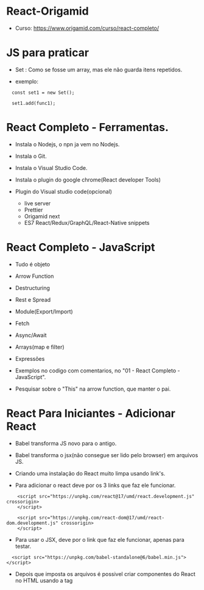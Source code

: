 # React-Origamid

 - Curso: https://www.origamid.com/curso/react-completo/

# JS para praticar

  - Set : Como se fosse um array, mas ele não guarda itens repetidos.

  - exemplo:

  <blockquete>

      const set1 = new Set();

      set1.add(func1);

  </blockquete>

# React Completo - Ferramentas.

  - Instala o Nodejs, o npn ja vem no Nodejs.
  - Instala o Git.
  - Instala o Visual Studio Code.
  - Instala o plugin do google chrome(React developer Tools)

  - Plugin do Visual studio code(opcional)
    - live server
    - Prettier
    - Origamid next
    - ES7 React/Redux/GraphQL/React-Native snippets

# React Completo - JavaScript

 - Tudo é objeto
 - Arrow Function
 - Destructuring
 - Rest e Spread
 - Module(Export/Import)
 - Fetch
 - Async/Await
 - Arrays(map e filter)
 - Expressões

 - Exemplos no codigo com comentarios, no "01 - React Completo - JavaScript".

 - Pesquisar sobre o "This" na arrow function, que manter o pai.


# React Para Iniciantes - Adicionar React

 - Babel transforma JS novo para o antigo.

 - Babel transforma o jsx(não consegue ser lido pelo browser) em arquivos JS.

 - Criando uma instalação do React muito limpa usando link's.

 - Para adicionar o react deve por os 3 links que faz ele funcionar.

 <blockquete>

        <script src="https://unpkg.com/react@17/umd/react.development.js" crossorigin>
        </script>

        <script src="https://unpkg.com/react-dom@17/umd/react-dom.development.js" crossorigin>
        </script>

 </blockquete>

 - Para usar o JSX, deve por o link que faz ele funcionar, apenas para testar.

 <blockquete>

      <script src="https://unpkg.com/babel-standalone@6/babel.min.js"></script>

 </blockquete>

 - Depois que imposta os arquivos é possivel criar componentes do React no HTML usando a tag <script>.

 <blockquete>

    <div id="root">
      Exemplo 01
    </div>

    <script type="text/babel">
      
      //Componente de botão.
      function Button01() {
        const [total, setTotal] = React.useState(0);
        return <button onClick={() => setTotal(total + 1)}>Adicionar {total}</button>
      }

      // Componente principal
      function App(){

        return <div>
            <h1>Aplicativo React</h1>
            <Button01 />
            <Button01 />
          </div>;
      }

      ReactDOM.render(<App />, document.getElementById('root'));

    <script>

 </blockquete>

 - O "ReactDOM" usa o método "render" para renderizar o componente principal, no HTML que tem o id "root", isso funciona por causa do Babel.

 - Dentro do componente principal é chamado o componente Button01, que é um componente funcional.

# React Para Iniciantes - React Básico.

 - Testando a converção do babel nesse site:

  https://babeljs.io

 ### Colocando um component funcional dentro do outro.

 - Apenas chama a tag do componente existente.

<blockquete>

          class Button extends React.Component {
            render() {
              return <button className="btn">Comprar Agora</button>
            };
          }

          // Component Titulo
          const Titulo = () => {
            const numero = Math.random() * 1000;

            return <h1>Meu Titulo {numero}</h1>
          }

          // arrowFunction
          const App2 = () => {
            return <div>Meu App2

              <Titulo />
              <br />
              <Button />
              <br />
              <div>
                compre aqui também.(reultilizando o botão)
                <Button />
              </div>
            </div>
          }

</blockquete>

 ### Trabalhando com eventos.

 - Cria um component, dentro dele uma função que recebe evento.
 - Retorna uma div com botão que tem evento de "onClick".
 - E aplica dentro do evento com chaves, o nome da função.

<blockquete>

        const Produtos = () => {
          function handleClick(event) {
            alert('Comprou: ' + event.target.innerText);
          }

          return (
            <div>
              <button onClick={handleClick}>Camisa</button>
              <button onClick={handleClick}>Bermuda</button>
            </div>
          );
        };

        const Main2 = () => {
          return <div>

            <h3>React Evento</h3>
            <Produtos />

          </div>
        }

        ReactDOM.render(<Main2 />, document.getElementById('appEvent'));

</blockquete>

 ### Hooks

 - Sempre retorne algo, nem que seja null.
 - Bota os () no returne para poder quebrar linha.
 - Sempre tenha uma div pai para todos os elementos do DOM.

 - Tem que por a função "setContador" dentro de outra função, se não gera um loot infinito.
 - é preciso desestruturar o React.useState(0), para manipular os valores dele.

<blockquete>

      const Compras = () => {

          const [contador, setContador] = React.useState(0);
          function comprar() {
            setContador(contador + 1);
          }


          return (
            <div>
              <p>Total: {contador}</p>
              <p>Preço: R$ {contador * 250}</p>
              <button onClick={comprar}>Comprar</button>
            </div>
          )
      };


      const Main3 = () => {
        return <div>

          <h3>React Hook</h3>
          <Compras />

        </div>
      }

</blockquete>

# React Para Iniciantes - React vs JS puro

 - JS

<blockquete>

      <div id="app-javascript">
        <p>Total: <span id="total"></span></p>
        <p>Preço: R$ <span id="preco"></span></p>
        <button id="button">Comprar</button>
      </div>

      <script type="application/javascript">
        const button = document.getElementById('button');
        const total = document.getElementById('total');
        const preco = document.getElementById('preco');

        let contador = 1;

        function atualizarValores(contador) {
          total.innerText = contador;
          preco.innerText = contador * 250;
        }
        atualizarValores(contador);

        function handleClick() {
          contador = contador + 1;
          atualizarValores(contador + 1);
        }

        button.addEventListener('click', handleClick);
      </script>

</blockquete>

 - React

<blockquete>

      <div id="app-react"></div>

      <script type="text/babel">
        const Comprar = () => {
          const [contador, setContador] = React.useState(1);

          return (
            <div>
              <p>Total: {contador}</p>
              <p>Preço: R$ {contador * 250}</p>
              <button onClick={() => setContador(contador + 1)}>Comprar</button>
            </div>
          );
        };

        ReactDOM.render(<Comprar />, document.getElementById('app-react'));
      </script>

</blockquete>

# React Para Iniciantes - Ferramentas de Automação

 - Nunca que em uma aplicação de produção ira usar link do React nem do Babel.

 ### Bundle

  - Agrupa o codigo do aplicativo.
  - Permite definirmos os componentes em diferentes arquivos para melhor organização.
  - Facilita a importação de código externo e instalado via NPM
  - Outros tipos de Bundle: ESBuild, Rollup, Parcel, Turbopack, Webpack.
  - WebPack: https://webpack.js.org/, mais lento e mais famoso, o mais rapido é ESBuild.

 ### Transpiler
 
  - Transforma o JSX(return < div></ div>) em função de React(React.createElement()).
  - Transforma JavaScript novo 'const' em JavaScript antigo 'var'.
  - Babel, SWC, ESBuild.

 ### webpack Mínimo (instalando o basico para um projeto React)

  - Iniciar um pacote npm na pasta do seu aplicativo

<blockquete>

    npm init -y

</blockquete>

 - Depois disso cria um arquivo HTML, inicia a estrutura de html5.

<blockquete>

    <!DOCTYPE html>
    <html lang="pt-BR">
    <head>
        <meta charset="UTF-8">
        <meta name="viewport" content="width=device-width, initial-scale=1.0">
        <title>React</title>
    </head>
    <body>
        <div id="root">

        </div>
        <script src="/main.js"></script>
    </body>
    </html>

</blockquete>

 - Instala o ESBuild

<blockquete>

    npm install esbuild

</blockquete>

 - Cola os script no arquivo package.json.
 - OBS: o exemplo antigo é feito com webpack.

<blockquete>

    "scripts": {
    "start": "esbuild --bundle src/main.jsx --outfile=main.js --servedir=./ --watch",
    "build": "esbuild --bundle src/main.jsx --outfile=main.js"
    },

</blockquete>

 - Cria a pasta de entrada "src" e cria o arquivo main.js.
 - No arquivo main.js, bota um "console.log("teste");"
 - Pode testar usando o comando "npm start", consulta no caminho: "http://127.0.0.1:8000/".
 - Cria um arquivo chamado "somar.js". 

 - Executa o codigo "npm run build".
 - Ele gera um arquivo chamado main.js.

 ### Segundo teste o arquivo main é um "main.jsx".
  
  - Executa o npm run build.  

 ### Instalando o React e React-dom. 
 
<blockquete>

      npm install react react-dom

</blockquete>

 - No arquivo main.jsx, cole o codigo.

<blockquete>

    import ReactDOM from 'react-dom/client';
    import React from 'react';
    import App from './App';

    ReactDOM.createRoot(document.getElementById('root')).render(<App />);

</blockquete>

 - Cria o arquivo "App.jsx" e bota o conteudo:
 
<blockquete>

    import React from 'react';

    const App = () => {
      return <a href="https://www.origamid.com">Origamid</a>;
    };

    export default App;

</blockquete>

 - Inicie o desenvolvimento com:

<blockquete>

      npm start

</blockquete>

  - Crie a build final com

<blockquete>

      npm run build
      
</blockquete>


 - OBS: Essa forma é limpa, porem estária faltand outras configurações que daria muito trabalho.


# React Para Iniciantes - Ferramenta Front End (A melhor forma de criar um projeto React)[Vite].

  - Vite: Cria um ambiente de desenvolvimento já configurado e otimizado para a criação de aplicativos com React.
  - OBS: muito melhor que "npx create-react-app", "npx create-react-app" usa webpack que é muito lento.
  - https://vitejs.dev/
  - Na pasta que deseja instalar:
  - Escolha React. 
  
<blockquete>

    npm create vite@latest .
    npm install
      
</blockquete>

 - Inicia o desenvolvimento

<blockquete>

    npm run dev

</blockquete>

 - Cria a build final

<blockquete>

    npm run build

</blockquete>

 - Arquivos minimos necessario:

 - https://www.origamid.com/slide/react-completo/#/0205-ferramenta-front-end/3

# React Para Iniciantes - Ambiente Curso

 - remove os arquivos que não for usar, deixa apenas o index.js e App.js

 - na pasta public, no arquivo index.html, bota um css.

<blockquete>

    https://www.origamid.com/slide/react-completo/#/0206-ambiente-do-curso/3

</blockquete>

 - O modo estrito do React permite pegarmos alguns bugs no desenvolvimento.
 
<blockquete>

    ReactDOM.createRoot(document.getElementById('root')).render(
      <React.StrictMode>
        <App />
      </React.StrictMode>,
    );

</blockquete>

 - Durante o curso você verá eu utilizando .js em arquivos jsx, o create-react-app permitia isso, porém o Vite não permite.

 - Então todo arquivo novo que você criar, use .jsx.

 - index.js > main.jsx

# React Para Iniciantes - JSX 1

 - Siginificado: Java script estendio, ou js XML, da novas funcionabilidade, permite usado o html ou xml no js, depois o babel converte para função js.

 - Exemplo: https://www.origamid.com/slide/react-completo/#/0207-jsx/1

 - Atributos: 
  - No HTML do React, o nome "class" é trocado para "className" para fazer referencia ao atributo class de css.
  - E o nome "for" foi trocado para "htmlFor".
  - Podemos envolver o nosso DOM no <React.Fragment>, ao inves de por em uma div.
  - ou está usando o "<></>", também é aceito para envolver o DOM.
  - camelCase nos atributos com nomes compostos do HTML do React.

 ### Funções no JS no HTML.

 - Exemplos:

<blockquete>

        import React from 'react';

        const App = () => {
          const nome = 'Lincoln';
          const ativo = false;
          const random = Math.random();
          const titulo = <h1>Esse é um titulo</h1>;

          function mostrarNome(param) {
            return 'Executando uma função: ' + param;
          }

          const carro = {
            marca: 'Ford',
            rodas: '4',
          };

          const estiloH1 = {
            color: 'blue',
            fontSize: '20px',
            fontFamily: 'Helvetica',
          };

          return (
            <>
              {titulo}
              <label htmlFor="nome">Nome</label>
              <input type="text" id="nome" />
              <p>{nome}</p>
              <p>numero aleatorio, vezes dois, dividido por um: {(random * 2) / 1}</p>
              <div className={ativo ? 'ativo' : 'inativo'}>Exibir</div>
              <br />

              <p>{mostrarNome('Parametro')}</p>

              <p>Função Js: {new Date().getFullYear()}</p>

              <p>Objeto: {carro.marca}</p>
              <p>{carro.rodas}</p>

              <h1 style={estiloH1}>Empresa</h1>
              <p style={{ color: 'green' }}>Sempre aberta</p>
            </>
          );
        };

        export default App;

</blockquete>

# React Para Iniciantes - JSX 2 (Rodando no 06 - React Para Iniciantes)[Exercicio]

- O JSX irá listar cada um dos itens da array. Ele não irá separar ou colocar vírgula, é você que deve modificar a array para o resultado desejado.

- Cada item do array precisa de uma key.

- o Map ajuda muito a trabalhar com array no JSX

- exemplo:

<blockquete>

      const JsxArray = () => {
        const produtos = ['Notebook', 'Smartphone', 'Tablet'];

        const livros = [
          { nome: 'A Game of Thrones', ano: 1996 },
          { nome: 'A Clash of Kings', ano: 1998 },
          { nome: 'A Storm of Swords', ano: 2000 },
        ];

        const produtosEX = [
          {
            id: 1,
            nome: 'Smartphone',
            preco: 'R$ 2000',
            cores: ['#29d8d5', '#252a34', '#fc3766'],
          },
          {
            id: 2,
            nome: 'Notebook',
            preco: 'R$ 3000',
            cores: ['#ffd045', '#d4394b', '#f37c59'],
          },
          {
            id: 3,
            nome: 'Tablet',
            preco: 'R$ 1500',
            cores: ['#365069', '#47c1c8', '#f95786'],
          },
        ];

        const mario = {
          cliente: 'Mario',
          idade: 31,
          compras: [
            { nome: 'Notebook', preco: 'R$ 2500' },
            { nome: 'Geladeira', preco: 'R$ 3000' },
            { nome: 'smarthphone', preco: 'R$ 1500' },
            { nome: 'Guitarra', preco: 'R$ 3500' },
          ],
          ativa: false,
        };
        const karina = {
          cliente: 'Karina',
          idade: 22,
          compras: [
            { nome: 'Notebook', preco: 'R$ 2500' },
            { nome: 'Geladeira', preco: 'R$ 3000' },
          ],
          ativa: true,
        };

        const dados = mario;
        const total = dados.compras
          .map((item) => Number(item.preco.replace('R$ ', '')))
          .reduce((a, b) => a + b);

        return (
          <>
            <h1> Estudo dos Array no JSX </h1>
            <p>{produtos}</p>

            <h4>Tratando o array com .map()</h4>
            <ul>
              {produtos.map((p) => (
                <li key={p}>{p}</li>
              ))}
            </ul>
            <br />
            <h4>Tratando array de objetos</h4>
            <ul>
              {livros
                .filter((livro) => livro.ano >= 1998)
                .map((livro) => (
                  <li key={livro.nome}>
                    {livro.nome}, {livro.ano}
                  </li>
                ))}
            </ul>
            <br />
            <h4>Exercicio</h4>
            <ul>
              {produtosEX
                .filter((p) => Number(p.preco.replace('R$ ', '')) > 1500)
                .map((p) => (
                  <div key={p.id}>
                    <h3>Item:{p.nome}</h3>
                    <p>Preço:{p.preco}</p>
                    <ul>
                      {p.cores.map((cor) => (
                        <li
                          key={cor}
                          style={{ backgroundColor: cor, color: 'white' }}
                        >
                          {cor}
                        </li>
                      ))}
                    </ul>
                  </div>
                ))}
            </ul>
            <br />
            <h4>Exercicio2</h4>
            <div>
              <p>Nome: {dados.cliente}</p>
              <p>Idade: {dados.idade}</p>
              <p>
                Sitação:{' '}
                <span style={{ color: dados.ativa ? 'green' : 'red' }}>
                  {dados.ativa ? 'Ativa' : 'Inativa'}
                </span>
              </p>
              <p>Total: R$ {total}</p>
              {total > 10000 && <p>'Você está gastando muito'</p>}
            </div>
          </>
        );
      };

</blockquete>

 - map: transforma uma lista em outra coisa.
 - Number: converte o tipo string no tipo numero.
 - replace: troca o primeiro valor, pelo segundo valor.
 - reduce: passa um callback(uma função), com 2 parametros, o valor anterior, e o valor atual, e executa calculo com eles.
 - Pode usar o && no lugar do ternario caso queira exibir uma string dinamicamente.

# React Para Iniciantes - JSX Arrays 1

 - O JSX irá listar cada um dos itens da array. Ele não irá separar ou colocar vírgula, é você que deve modificar a array para o resultado desejado.

<blockquete>

    const App = () => {
      const produtos = ['Notebook', 'Smartphone', 'Tablet'];

      return <p>{produtos}</p>;
    };

</blockquete>

 - O JSX necessita de uma key única para cada elemento da Array. https://reactjs.org/docs/lists-and-keys.html

<blockquete>

    const App = () => {
      const empresas = [<li key="e1">Apple</li>, <li key="e2">Google</li>];

      return <ul>{empresas}</ul>;
    };

</blockquete>

 - Map: É comum usarmos o map direto na array como uma expressão, retornando um elemento para cada item novo da Array.
 
<blockquete>

    const App = () => {
      const filmes = ['Before Sunrise', 'Before Sunset', 'Before Midnight'];

      return (
        <ul>
          {filmes.map((filme) => (
            <li key={filme}>{filme}</li>
          ))}
        </ul>
      );
    };

</blockquete>

 - Array de Objetos

<blockquete>

    const App = () => {
      const livros = [
        { nome: 'A Game of Thrones', ano: 1996 },
        { nome: 'A Clash of Kings', ano: 1998 },
        { nome: 'A Storm of Swords', ano: 2000 },
      ];

      return (
        <ul>
          {livros
            .filter((livro) => livro.ano >= 1998)
            .map((livro) => (
              <li key={livro.nome}>
                {livro.nome}, {livro.ano}
              </li>
            ))}
        </ul>
      );
    };
    
</blockquete>

- Pode desestruturar o objeto, ficaria assim:

<blockquete>

    <ul>
        {livros
          .filter((livro) => livro.ano >= 1998)
          .map(({nome, ano}) => (
          <li key={nome}>
            {nome}, {ano}
          </li>
        ))}
    </ul>

</blockquete>

 - Exercicio:

<blockquete>

      const produtos = [
        {
          id: 1,
          nome: 'Smartphone',
          preco: 'R$ 2000',
          cores: ['#29d8d5', '#252a34', '#fc3766'],
        },
        {
          id: 2,
          nome: 'Notebook',
          preco: 'R$ 3000',
          cores: ['#ffd045', '#d4394b', '#f37c59'],
        },
        {
          id: 3,
          nome: 'Tablet',
          preco: 'R$ 1500',
          cores: ['#365069', '#47c1c8', '#f95786'],
        },
      ];

      const App = () => {
        return (
          <section>
            {produtos
              .filter((produto) => Number(produto.preco.replace('R$ ', '')) > 1500)
              .map((produto) => (
                <div key={produto.id}>
                  <h1>{produto.nome}</h1>
                  <p>Preço: {produto.preco}</p>
                  <ul>
                    {produto.cores.map((cor) => (
                      <li key={cor} style={{ backgroundColor: cor, color: 'white' }}>
                        {cor}
                      </li>
                    ))}
                  </ul>
                </div>
              ))}
          </section>
        );
      };

</blockquete>

# React Para Iniciantes - Eventos

 - Guardar o estado do DOM não é o mais indicado, veremos mais tarde como fazer isso com Hooks.

 - Eventos no window/document ou qualquer elemento fora do React, devem ser adicionados com JavaScript normalmente, usando o addEventListener.

 - Esse tipo de evento será adicionado com o hook useEffect.]

 - Lista de eventos: https://reactjs.org/docs/events.html


 - Podemos atribuir eventos diretamente aos elementos JSX como um atributo. Os eventos são sintáticos, ou seja, são criados pelo próprio React porém seguindo as especificações da W3C (e funcionam igualmente nos diversos browsers que o React suporta).

<blockquete>

    const App = () => {
      function handleClick(event) {
        alert('Comprou: ' + event.target.innerText);
      }

      return (
        <div>
          <button onClick={handleClick}>Camisa</button>
          <button onClick={handleClick}>Bermuda</button>
        </div>
      );
    };

</blockquete>

 - Eventos no window/document ou qualquer elemento fora do React, devem ser adicionados com JavaScript normalmente, usando o addEventListener.

<blockquete>

      const App = () => {
        function handleScroll(event) {
          console.log(event);
        }
        window.addEventListener('scroll', handleScroll);

        return <div style={{ height: '200vw' }}>Div</div>;
      };

</blockquete>


# React Para Iniciantes - Componentes

 - O ideal é dividir o aplicativo em pequenos componentes para facilitar a manutenção do mesmo. Iremos trabalhar durante o curso com os chamos componentes funcionais.

 - Não existe limite para a composição de componentes, eles podem ser desde componentes gerais como Header e Footer, até micro componentes como Input e Button.

 - Um componente deve sempre retornar algo. O retorno pode ser qualquer tipo de dado aceitado pelo JSX (string, array, um elemento JSX, null e etc).

 - Um componente deve sempre retornar um elemento único no return. Caso você deseje retornar mais de um elemento, envolva os mesmos em uma div ou dentro do <React.Fragment></React.Fragment> ou <></>

# React Para Iniciantes - Propriedades

 - Assim como uma função pode receber argumentos, podemos também passar argumentos aos componentes. Esses são conhecidos como propriedades ou props.
 
<blockquete>

      const Titulo = (props) => {
        return <h1>{props.texto}</h1>;
      };

      const App = () => {
        return (
          <section>
            <Titulo texto="Meu Primeiro Título" />
            <Titulo texto="Meu Segundo Título" />
          </section>
        );
      };

</blockquete>

 - Podemos passar quantas propriedades quisermos.

<blockquete>

      const Titulo = ({ cor, texto }) => {
        return <h1 style={{ color: cor }}>{texto}</h1>;
      };

      const App = () => {
        return (
          <section>
            <Titulo texto="Meu Primeiro Título" cor="blue" />
            <Titulo texto="Meu Segundo Título" cor="red" />
          </section>
        );
      };

</blockquete>

 - É comum desestruturarmos as propriedades.

<blockquete>

    const Titulo = ({ cor, texto }) => {
      return <h1 style={{ color: cor }}>{texto}</h1>;
    };

    const App = () => {
      return (
        <section>
          <Titulo texto="Meu Primeiro Título" cor="blue" />
          <Titulo texto="Meu Segundo Título" cor="red" />
        </section>
      );
    };

</blockquete>

 - Se utilizarmos o componente abrindo e fechando o mesmo, o conteúdo interno deste será acessado através da propriedade children.

<blockquete>

    const Titulo = (props) => {
      return <h1>{props.children}</h1>;
    };

    const App = () => {
      return (
        <section>
          <Titulo>Meu Primeiro Título</Titulo>
          <Titulo>
            <p>Título 2</p>
            <p>Título 3</p>
          </Titulo>
        </section>
      );
    };

</blockquete>

 - Usamos o rest e spread quando não sabemos todas as propriedades que um componente pode receber.

 - O que não foi difinido ele joga a propriedade naturalmente, usando o "...props".

<blockquete>

    import React from 'react';

    const Input = ({ label, id, ...props }) => {
      return (
        <div>
          <label htmlFor={id}>{label}</label>
          <input id={id} type="text" {...props} />
        </div>
      );
    };

    export default Input;

</blockquete>

 - Na chamada do component, caso passe um type diferente, ele vai sobre escrever o type definido no componente.
 
<blockquete>

    <Input id="senha" type="password" label="Senha" />

</blockquete>

 - pode passar qualquer tipo de dados.

 ### O desafio está no projeto "10 - React Para Iniciantes - Propriedades"


# React Hooks - useState

 - Estado: O estado de uma aplicação representa as características dela naquele momento. Por exemplo: os dados do usuário foram carregados, o botão está ativo, o usuário está na página de contato e etc.

 - Hooks: Os Hooks são funções especiais do React que permitem controlarmos o estado e o ciclo de vida de componentes
 funcionais. Isso antes só era possível com classes.
 
<blockquete>

      const App = () => {
        const [ativo, setAtivo] = React.useState(true);

        return (
          <button onClick={() => setAtivo(!ativo)}>
            {ativo ? 'Botão Ativo' : 'Botão Inativo'}
          </button>
        );
      };

</blockquete>

 - React.useState: O useState é uma função que retorna uma Array com 2 valores. O primeiro valor guarda o dado do estado atual, pode ser qualquer tipo de dado como strings, arrays, números, boolean, null, undefined e objetos. O segundo valor é uma função que pode ser utilizada para modificarmos o estado do primeiro valor.

 - Quando a função de modificação do estado é ativada, todos os componentes que dependerem do estado, serão renderizados novamente e os seus filhos também. É isso que garante a reatividade de componentes funcionais no React.

 - Múltiplos Estados: Não existem limites para o uso do useState, podemos definir diversos no mesmo componente.

<blockquete>

    const App = () => {
      const [modal, setModal] = React.useState(false);
      const [ativo, setAtivo] = React.useState(false);
      const [dados, setDados] = React.useState({ nome: '', idade: '' });

      return (
        <div>
          <Modal modal={modal} setModal={setModal} />
          <ButtonModal setModal={setModal} />
        </div>
      );
    };

    export default App;

</blockquete>

 - Props: Podemos passar o estado e a função de modificação como propriedades para outros elementos.

<blockquete>

      const App = () => {
        const [modal, setModal] = React.useState(false);

        return (
          <div>
            <Modal modal={modal} setModal={setModal} />
            <ButtonModal setModal={setModal} />
          </div>
        );
      };

      export default App;

</blockquete>


<blockquete>

    const ButtonModal = ({ setModal }) => {
      return <button onClick={() => setModal(true)}>Abrir Modal</button>;
    };

    export default ButtonModal;

</blockquete>

<blockquete>

    const Modal = ({ modal, setModal }) => {
      if (modal === true)
        return (
          <div>
            Esse é um modal. <button onClick={() => setModal(false)}>Fechar</button>
          </div>
        );
      return null;
    };

    export default Modal;

</blockquete>

 - Reatividade: Não modifique o estado diretamente. Utilize sempre a função de atualização do estado, pois ela que garante a reatividade dos componentes.

<blockquete>

      const App = () => {
        const [items, setItems] = React.useState(['Item 1', 'Item 2']);

        function handleClick() {
          // Errado. Modifique o estado apenas com a função de atualização (setItems)
          items.push('Novo Item');
        }

        function handleClickReativo() {
          // Correto. Eu desestruturo a array atual, criando uma nova e adiciono um novo elemento
          setItems([...items, 'Novo Item']);
        }

        return (
          <>
            {items.map((item, i) => (
              <li key={i}>{item}</li>
            ))}
            <button onClick={handleClick}>Adicionar Item</button>
            <button onClick={handleClickReativo}>Adicionar Reativo</button>
          </>
        );
      };

</blockquete>

 - Callback: Podemos passar uma função de callback para atualizar o estado. A função de callback recebe um parâmetro que representa o valor anterior e irá modificar o estado para o valor que for retonado na função.

 - Passa o método setModal como parametro para outro component, esse component atualiza o status usando o método.

<blockquete>

    const App = () => {
      const [ativo, setAtivo] = React.useState(true);

      function handleClick() {
        // usando um callback
        setAtivo((anterior) => !anterior);
      }

      return (
        <button onClick={handleClick}>
          {ativo ? 'Está Ativo' : 'Está Inativo'}
        </button>
      );
    };

</blockquete>

 - Não é passado a propriedade no handleClick(), mas como está sendo usado um callback(um método por parametro, ele capitura o valor automaticamente).

 - Callback Valor Inicial: A definição do estado inicial também pode ser feita com um callback.

<blockquete>

      const App = () => {
        // Callback no estado inicial, só será executado na criação do componente
        const [ativo, setAtivo] = React.useState(() => {
          const ativoLocal = window.localStorage.getItem('ativo');
          return ativoLocal;
        });

        function handleClick() {
          setAtivo((anterior) => !anterior);
        }

        return (
          <button onClick={handleClick}>
            {ativo ? 'Está Ativo' : 'Está Inativo'}
          </button>
        );
      };

</blockquete>

 - React.StrictMode : O modo estrito invoca duas vezes a renderização do componente, quando o estado é atualizado. Assim é possível identificarmos funções com efeitos coláterais (side effects) e eliminarmos as mesmas.

 - Funções com efeitos coláterais são aquelas que modificam estados que estão fora das mesmas.

# React Hooks - Teste de Hook

 - O "StrictMode" duplica as chamada, para evitar que aconteça um efeito colateral.

 - O que causa efeito colateral é por uma chamada de uma função, dentro de outra função.

 - É sempre bom por os métodos set um abaixo do outro.

# React Hooks - useEffect

 - useEffect: Todo componente possui um ciclo de vida. Os principais momentos acontecem quando o componente é renderizado, atualizado ou destruído. Com o React.useEffect() podemos definir um callback que irá ser executado durante certos momentos do ciclo de vida do componente.

 - Array de Dependências: No useEffect podemos definir dois argumentos, o primeiro é a função de callback que será executada, o segundo é uma array com uma lista de dependências. A lista de dependências serve para informarmos quando o efeito deve ocorrer.

<blockquete>

      const App = () => {
        const [contar, setContar] = React.useState(0);

        // Uma Array vazia indica que o efeito não possui nenhum dependência,
        // assim o mesmo só irá ocorrer quando o componente é renderizado inicialmente (montado)
        // O efeito ocorre logo após a renderização do mesmo

        React.useEffect(() => {
          console.log('Apenas quando renderiza');
        }, []);

        // Antes de renderizar e toda vez que atualizar o componente
        console.log('Sempre ocorre, mas antes do useEffect');

        // Agora a dependência está no estado contar,
        // assim sempre que contar for atualizar este efeito será ativado

        React.useEffect(() => {
          console.log('Toda vez que atualiza o contar');
        }, [contar]);

        return <button onClick={() => setContar(contar + 1)}>{contar}</button>;
      };

</blockquete>

 - Dependências Obrigatórias: Se utilizarmos o valor de um hook ou propriedade dentro de um efeito, ele irá indicar a necessidade de definirmos o mesmo como uma dependência na array.

<blockquete>

      const App = () => {
        const [contar, setContar] = React.useState(0);

        const titulo = 'Clicou ';

        React.useEffect(() => {
          document.title = titulo + contar;
          // O ESLint irá indicar que você possui uma dependência não declarada (contar)
        }, []);

        return <button onClick={() => setContar(contar + 1)}>{contar}</button>;
      };

</blockquete>

 - Componente Montou: O useEffect será especialmente utilizado quando precisamos definir um efeito que deve ocorrer uma vez apenas, como o fetch de dados no servidor por exemplo.

 ### Sempre por a dependencia vazia se não, fica chamando varias vezes.

<blockquete>

      const App = () => {
        const [contar, setContar] = React.useState(0);
        const [dados, setDados] = React.useState(null);

        React.useEffect(() => {
          // se o fetch estivesse fora do useEffect, toda vez que o componente
          // fosse atualizado, o mesmo seria executado
          fetch('https://ranekapi.origamid.dev/json/api/produto/notebook')
            .then((response) => response.json())
            .then((json) => setDados(json));
        }, []);

        return (
          <div>
            {dados && (
              <div>
                <h1>{dados.nome}</h1>
                <p>R$ {dados.preco * contar}</p>
              </div>
            )}
            <button onClick={() => setContar(contar + 1)}>{contar}</button>
          </div>
        );
      };

</blockquete>

 - Múltiplos Efeitos: Podemos ter diversos useEffect no nosso código. O ideal é separarmos efeitos diferentes em useEffect diferentes.

<blockquete>

      const App = () => {
        const [contar, setContar] = React.useState(0);
        const [modal, setModal] = React.useState(false);

        React.useEffect(() => {
          document.title = 'Total ' + contar;
        }, [contar]);

        React.useEffect(() => {
          setContar(0);
        }, [modal]);

        return (
          <div>
            {modal && <p>Meu Modal</p>}
            <button onClick={() => setModal(!modal)}>Modal</button>
            <hr />
            <button onClick={() => setContar(contar + 1)}>{contar}</button>
          </div>
        );
      };

</blockquete>

 - Antes de Desmontar: As vezes precisamos executar um efeito sempre que um componente for desmontado. Para isso utilizamos um callback no retorno do callback do efeito.

 ### Pode passar um callback como retorno dentro da primeira função do useEffect, é executado quando o elemento elemento sai da tela.

<blockquete>

    const Produto = () => {
      // Utilizamos o useEffect para adicionarmos eventos direto ao DOM
      React.useEffect(() => {
        function handleScroll(event) {
          console.log(event);
        }
        window.addEventListener('scroll', handleScroll);
        // Limpa o evento quando o elemento é removido do DOM.
        return () => {
          window.removeEventListener('scroll', handleScroll);
        };
      }, []);

      return <p style={{ height: '200vh' }}>Produto</p>;
    };

</blockquete>

 ### OBS: sempre use um ternario para exibir dados!

<blockquete>

      const App = () => {
        const [ativo, setAtivo] = React.useState(false);

        return (
          <div>
            <p>Meu App</p>
            <button onClick={() => setAtivo(!ativo)}>Abrir</button>
            {ativo && <Produto />}
          </div>
        );
      };
      
</blockquete>


# React Hooks - useRef

 - Retorna um objeto com a propriedade current. Esse objeto pode ser utilizado para guardarmos valores que irão persistir durante todo o ciclo de vida do elemento. Geralmente usamos o mesmo para nos referirmos a um elemento do DOM, sem precisarmos utilizar o querySelector ou similar.

 - Processo:

 - 1° Deve declarar uma const recebendo o "React.useRef()".
 - 2° Essa consta faz referencia a algum DOM.
 - 3° Pode usar a propriedade current para recuperar a referencia do DOM.

 - Para obter o valor do useRef, é bom por ele dentro de um useEfect().

 - useRef não renderiza o componente novamente, ele mantem o valor.

<blockquete>

      const App = () => {
        const video = React.useRef();

        React.useEffect(() => {
          console.log(video.current);
        }, []);

        return <video ref={video}></video>;
      };

</blockquete>

 - focus(): É comum utilizarmos em formulários, quando precisamos de uma referência do elemento para colocarmos o mesmo em foco.

<blockquete>

      const App = () => {
        const [comentarios, setComentarios] = React.useState([]);
        const [input, setInput] = React.useState('');
        const inputElement = React.useRef();

        function handleClick() {
          setComentarios((comentarios) => [...comentarios, input]);
          setInput('');
          inputElement.current.focus();
        }

        return (
          <div>
            <ul>
              {comentarios.map((comentario) => (
                <li key={comentario}>{comentario}</li>
              ))}
            </ul>
            <input
              type="text"
              value={input}
              ref={inputElement}
              onChange={({ target }) => setInput(target.value)}
            />
            <br />
            <button onClick={handleClick}>Enviar</button>
          </div>
        );
      };

</blockquete>

 - Referência : O seu uso não é restrito a elementos do dom. Podemos utilizar também para guardarmos a referência de qualquer valor, como de um setTimeout por exemplo.

<blockquete>

      const App = () => {
        const [contar, setContar] = React.useState(0);
        const [notificacao, setNotificacao] = React.useState(null);
        const timeoutRef = React.useRef();

        function handleClick() {
          setNotificacao('Obrigado por comprar');
          clearTimeout(timeoutRef.current);
          timeoutRef.current = setTimeout(() => {
            setNotificacao(null);
          }, 1000);
          setContar(contar + 1);
        }

        return (
          <div>
            <p>{notificacao}</p>
            <button onClick={handleClick}>{contar}</button>
          </div>
        );
      };

</blockquete>

 ### descobrir depois outras formas de usar o REF, outras propriedades que pode ser manipulada.


# React Hooks - useMemo

 - performance.now(): informa o tempo que foi usado em milesegundos.

 - Memoriza um valor, evitando a recriação do mesmo todas as vezes em que um componente for atualizado. Recebe um callback e uma array de dependências.

 - Para que serve?: Serve para casos em que você faz uma operação lenta para retornar um valor.

 - Essa operação lenta não tem relação async, ou fazer requisições, e sim com calculos matematicos feito pelo JS.

<blockquete>

      const App = () => {
      const [contar, setContar] = React.useState(0);
        const valor = React.useMemo(() => {
          const localStorageItem = window.localStorage.getItem('produto');
          // só será executado uma vez
          console.log('teste');
          return localStorageItem;
        }, []);
        console.log(valor);

        return <button onClick={() => setContar(contar + 1)}>{valor}</button>;
      };

</blockquete>

 - Usando o useMemo, para deixar mais rapido.

<blockquete>

      function operacaoLenta() {
        let c;
        for (let i = 0; i < 100000000; i++) {
          c = i + i / 10;
        }
        return c;
      }

      const App = () => {
        const [contar, setContar] = React.useState(0);
        const t1 = performance.now();
        const valor = React.useMemo(() => operacaoLenta(), []);
        // é mais rápido que
        // const valor = operacaoLenta();
        console.log(performance.now() - t1);

        return <button onClick={() => setContar(contar + 1)}>{valor}</button>;
      };

</blockquete>

# React Hooks - useCallback

 - Permite definirmos um callback e uma lista de dependências do callback. Esse callback só será recriado se essa lista de dependências for modificada, caso contrário ele não irá recriar o callback. 

 - Dificilmente você irá encontrar um cenário em que essa função seja útil.

 - Diferente da função que cria no botão, o useCallback constroi apenas uma vez a função
  na hora.

 - new Set(); é um array que recebe itens unicos.

 - useCallback não faz diferente, porque o JS limpa a memoria.

<blockquete>

      import React, { useState } from 'react';

      export const UseCallback = () => {
        const [contar, setContar] = useState(0);

        const handleClick = () => {
        setContar(contar + 1);
        };

        return (
        <>
        <button onClick={handleClick}>{contar}</button>
        </>
        );
      };

</blockquete>

 - Como fica usando useCallback.

<blockquete>

      import React, { useState, useCallback } from 'react';

      export const UseCallback = () => {
        const [contar, setContar] = useState(0);

        const handleClick = useCallback(() => {
          setContar((contar2) => contar2 + 1);
        }, []);

        return (
          <>
            <h1>useCallback</h1>
            <button onClick={handleClick}>{contar}</button>
          </>
        );
      };

</blockquete>

 - Teste do useCallback

 - Uma prova de que o useCallback não irá criar uma nova função. Isso não significa que ele é mais ou menos otimizado. O Set() é utilizado pois ele permite apenas valores únicos dentro do mesmo.

<blockquete>

      const set1 = new Set();
      const set2 = new Set();

      const Produto = () => {
        const func1 = () => {
          console.log('Teste');
        };

        const func2 = React.useCallback(() => {
          console.log('Teste');
        }, []);

        set1.add(func1);
        set2.add(func2);

        console.log('Set1:', set1);
        console.log('Set2:', set2);
        return (
          <div>
            <p onClick={func1}>Produto 1</p>
            <p onClick={func2}>Produto 2</p>
          </div>
        );
      };

      const App = () => {
        const [contar, setContar] = React.useState(0);

        return (
          <div>
            <Produto />
            <button onClick={() => setContar(contar + 1)}>{contar}</button>
          </div>
        );
      };

</blockquete>

# React Hooks - useContext

 - O useContext é CRIADO(createContext()), RETORNADO(passando dados pelo provider), e depois USADO(useContext())

 ### createContext

 - O contexto irá permitir passarmos dados/estado a todos os componentes, sem a necessidade de utilizar propriedades. Serve principalmente para dodos/estados globais como por exemplo dados do usuário logado.

<blockquete>

        import React from 'react';

        const UserContext = React.createContext();

        export default UserContext;

</blockquete>
 
 ### Provider

 - O método Provider deve ser utilizado para envolver todos os elementos que terão acesso aos dados do Context. Provider recebe uma propriedade chamada value, dentro dela que devemos informar os dados do contexto.
 
<blockquete>

        import React from 'react';
        import Produto from './Produto';
        import UserContext from './UserContext';

        const App = () => {
          return (
            <UserContext.Provider value={{ nome: 'André' }}>
              <Produto />
            </UserContext.Provider>
          );
        };

        export default App;

</blockquete>

 ### useContext

 - O useContext é o hook que deve ser utilizado para consumirmos o contexto e termos assim acesso aos dados de value. Devemos passar o contexto criado como seu agumento.

<blockquete>

        import React from 'react';
        import UserContext from './UserContext';

        const Produto = () => {
          const user = React.useContext(UserContext);

          return <p>Produto de: {user.nome}</p>;
        };

        export default Produto;

</blockquete>

 ### GlobalStorage

 - Exemplo de uso real do context. Podemos passar qualquer coisa no value do context, até estados e funções atualizadoras do useState.

<blockquete>

          import React from 'react';
          import Produto from './Produto';
          import { GlobalStorage } from './GlobalContext';

          const App = () => {
            return (
              <GlobalStorage>
                <Produto />
              </GlobalStorage>
            );
          };

          export default App;

</blockquete>

 - GlobalContext.jsx

<blockquete>

        import React from 'react';

        export const GlobalContext = React.createContext();

        export const GlobalStorage = ({ children }) => {
          const [carrinho, setCarrinho] = React.useState(0);

          return (
            <GlobalContext.Provider value={{ carrinho, setCarrinho }}>
              {children}
            </GlobalContext.Provider>
          );
        };

</blockquete>

 - Produto.jsx

<blockquete>

        import React from 'react';
        import { GlobalContext } from './GlobalContext';

        const Produto = () => {
          const global = React.useContext(GlobalContext);

          function handleClick() {
            global.setCarrinho((carrinho) => carrinho + 1);
          }

          return (
            <p>
              Total: {global.carrinho}: <button onClick={handleClick}>Adicionar</button>
            </p>
          );
        };

        export default Produto;

</blockquete>

 - Exercicio.

<blockquete>

      import React from 'react';

      export const GlobalContext = React.createContext();

      export const GlobalStorage = ({ children }) => {
        const [produto, setProduto] = React.useState(null);

        React.useEffect(() => {
          fetch('https://ranekapi.origamid.dev/json/api/produto/')
            .then((response) => response.json())
            .then((json) => setProduto(json));
        }, []);

        function limparDados() {
          setProduto(null);
        }

        return (
          <GlobalContext.Provider value={{ produto, setProduto, limparDados }}>
            {children}
          </GlobalContext.Provider>
        );
      };

</blockquete>


# React Hooks - Custom Hooks

 ### useLocalStorage

 - Valores de "localStorage" é salvo como string.

 - Podemos criar nossos próprios hooks, assim evitamos a repetição de código. Todo custom hook deve começar com a palavra use. Exemplo: useNomeDoHook. Podemos retornar o que quisermos do hook, seja um valor único, uma array ou um objeto.

<blockquete>

        const useLocalStorage = (key, inicial) => {
          const [state, setState] = React.useState(() => {
            const local = window.localStorage.getItem(key);
            return local ? local : inicial;
          });

          React.useEffect(() => {
            window.localStorage.setItem(key, state);
          }, [key, state]);

          return [state, setState];
        };

</blockquete>

<blockquete>

        import useLocalStorage from './useLocalStorage';

        const App = () => {
          const [produto, setProduto] = useLocalStorage('produto', '');

          function handleClick({ target }) {
            setProduto(target.innerText);
          }

          return (
            <div>
              <p>Preferido: {produto}</p>
              <button onClick={handleClick}>notebook</button>
              <button onClick={handleClick}>smartphone</button>
            </div>
          );
        };

</blockquete>

 - useFetch: Aqui o useCallback é necessário para evitar um render infinito.

 - retorna como objeto, porque pode desestruturar em qualquer ordem.

 - Para evitar usar o ".then()", use o async/awaith.

 - Aula: https://www.youtube.com/watch?v=Z5D_Jj6JStw 

 - Para lidar com erros de função asyncronas, é usando o Try e Catch. 

<blockquete>

        import React from 'react';

        const useFetch = () => {
          const [data, setData] = React.useState(null);
          const [error, setError] = React.useState(null);
          const [loading, setLoading] = React.useState(null);

          const request = React.useCallback(async (url, options) => {
            let response;
            let json;
            try {
              setError(null);
              setLoading(true);
              response = await fetch(url, options);
              json = await response.json();
              if (response.ok === false) throw new Error(json.message);
            } catch (err) {
              json = null;
              setError(err.message);
            } finally {
              setData(json);
              setLoading(false);
              return { response, json };
            }
          }, []);

          return { data, loading, error, request };
        };

        export default useFetch;

</blockquete>

<blockquete>

        import React from 'react';
        import useFetch from './useFetch';

        const App = () => {
          const { data, loading, error, request } = useFetch();

          React.useEffect(() => {
            request('https://ranekapi.origamid.dev/json/api/produto/notebook');
          }, [request]);

          if (error) return <p>{error}</p>;
          if (loading) return <p>Carregando...</p>;
          if (data) return <div>{data.nome}</div>;
          else return null;
        };

        export default App;

</blockquete>

 ### dicas antigas

 - Como criar um hook personalizado, ele retorna um array de valores, e não retorna elementos.

 - [cuidado] No localStorage so se salva string!

 - Vai ser criado um hook personalizado para guardar valores no localStorage!.

 - O valor iniciar, é definido com uma verificação, se existe o valor no localStorage ou não.

 - Cria um efeito para quando valor for modificado, trocar o valor no useState.

 - OBS: Para tratar erro de funções asyncornas, se usa TRY E CATCH.

 - É possivel descontruir request asyncrinas, porem antes deve ser definido.

# React Hooks - Regras - codigo que retorna erros.

- useEffect não pode ser usado dentro de uma condição.

- Não pode usar o useEffect dentro de uma função.

- Não pode usar useEffect dentro de um For ou algum loop.

- Só pode usar hook dentro de component ou customHook.

- Pode transformar uma função em customHook apenas botando o termo "use" na frente do nome da funcao!

<blockquete>

        const App = () => {
          // Correto
          React.useEffect(() => {
            document.title = 'Título novo';
          }, []);

          let condicao = true;
          if (condicao) {
            // Errado
            React.useEffect(() => {
              document.title = 'Título novo';
            }, []);
          }

          function mudarTitulo() {
            // Errado
            React.useEffect(() => {
              document.title = 'Título novo';
            }, []);
          }

          for (let i = 0; i < 10; i++) {
            // Errado
            React.useEffect(() => {
              document.title = 'Título novo';
            }, []);
          }

          return <div></div>;
        };

</blockquete>

<blockquete>

        import React from 'react';

        // Errado, mas pode se transformar em um custom hook se começar com useNumeroAleatorio
        function numeroAleatorio() {
          const numero = Math.random();
          React.useEffect(() => {
            document.title = numero;
          }, []);
          return numero;
        }

        const App = () => {
          return <div></div>;
        };

        export default App;

</blockquete>

# Formulários - Input

 ### Reatividade
 
 - Para criarmos campos de formulário reativos, devemos definir o estado para o value e a função atualizadora para o onChange.
 
 - O atributo for é usado como htmlFor no JSX.

<blockquete>

      const App = () => {
        const [nome, setNome] = React.useState('');

        return (
          <form>
            <label htmlFor="nome">Nome</label>
            <input
              type="text"
              id="nome"
              value={nome}
              onChange={(event) => setNome(event.target.value)}
            />
            <p>{nome}</p>
          </form>
        );
      };

</blockquete>

 ### Form

 - No form controlamos o que acontece ao enviar o mesmo, por isso definimos uma função para lidar com o onSubmit. O preventDefault() irá prevenir o comportamento padrão, que seria de atualizar a página, enviando uma requisição para o que estiver em action="".

<blockquete>

      const App = () => {
        const [nome, setNome] = React.useState('');

        function handleSubmit(event) {
          event.preventDefault();
          console.log(nome);
        }

        return (
          <form onSubmit={handleSubmit}>
            <label htmlFor="nome">Nome</label>
            <input
              type="text"
              id="nome"
              value={nome}
              onChange={(event) => setNome(event.target.value)}
            />
            <button>Enviar</button>
          </form>
        );
      };

</blockquete>

 ### Múltiplos Campos

 - Podemos definir um estado para cada campo.

<blockquete>

      const App = () => {
        const [nome, setNome] = React.useState('');
        const [email, setEmail] = React.useState('');

        function handleSubmit(event) {
          event.preventDefault();
          console.log(nome, email);
        }

        return (
          <form onSubmit={handleSubmit}>
            <label htmlFor="nome">Nome</label>
            <input
              type="text"
              id="nome"
              value={nome}
              onChange={(event) => setNome(event.target.value)}
            />
            <label htmlFor="email">Email</label>
            <input
              type="email"
              id="email"
              value={email}
              onChange={(event) => setEmail(event.target.value)}
            />
            <button>Enviar</button>
          </form>
        );
      };

</blockquete>

 ### Objeto

 - Podemos definir um objeto que irá conter todos os valores dos campos do formulário.
 
<blockquete>

      const App = () => {
        const [form, setForm] = React.useState({
          nome: '',
          email: '',
        });

        function handleSubmit(event) {
          event.preventDefault();
          console.log(form);
        }

        function handleChange({ target }) {
          const { id, value } = target;
          setForm({ ...form, [id]: value });
        }

        return (
          <form onSubmit={handleSubmit}>
            <label htmlFor="nome">Nome</label>
            <input type="text" id="nome" value={form.nome} onChange={handleChange} />
            <label htmlFor="email">Email</label>
            <input
              type="email"
              id="email"
              value={form.email}
              onChange={handleChange}
            />
            <button>Enviar</button>
          </form>
        );
      };

</blockquete>

 ### Exercício
 
<blockquete>

      // Faça um fetch (POST) para a API abaixo
      // Para a criação ser aceita é necessário enviar dodos de:
      // nome, email, senha, cep, rua, numero, bairro, cidade e estado

      // Essa é a função utilizado para realizar o POST
      fetch('https://ranekapi.origamid.dev/json/api/usuario', {
        method: 'POST',
        headers: {
          'Content-Type': 'application/json',
        },
        // form é o objeto com os dados do formulário
        body: JSON.stringify(form),
      });

      // Mostre uma mensagem na tela, caso a resposta da API seja positiva

</blockquete>

<blockquete>

        import React from 'react';

        const App = () => {
          const [form, setForm] = React.useState({
            nome: '',
            email: '',
            senha: '',
            cep: '',
            rua: '',
            numero: '',
            bairro: '',
            cidade: '',
            estado: '',
          });

          const [response, setResponse] = React.useState(null);

          function handleSubmit(event) {
            event.preventDefault();
          fetch('https://ranekapi.origamid.dev/json/api/usuario', {
            method: 'POST',
            headers: {
              'Content-Type': 'application/json',
            },
            body: JSON.stringify(form),
          }).then((response) => {
            setResponse(response);
          });
        }

        function handleChange({ target }) {
          const { id, value } = target;
          setForm({ ...form, [id]: value });
        }

        return (
          <form onSubmit={handleSubmit}>
            <label htmlFor="nome">Nome</label>
            <input type="text" id="nome" value={form.nome} onChange={handleChange} />
            <label htmlFor="email">Email</label>
            <input
              type="email"
              id="email"
              value={form.email}
              onChange={handleChange}
            />
            <label htmlFor="senha">Senha</label>
            <input
              type="password"
              id="senha"
              value={form.senha}
              onChange={handleChange}
            />
            <label htmlFor="cep">Cep</label>
            <input type="text" id="cep" value={form.cep} onChange={handleChange} />
            <label htmlFor="senha">Rua</label>
            <input type="text" id="rua" value={form.rua} onChange={handleChange} />
            <label htmlFor="numero">Número</label>
            <input
              type="text"
              id="numero"
              value={form.numero}
              onChange={handleChange}
            />
            <label htmlFor="bairro">Bairro</label>
            <input
              type="text"
              id="bairro"
              value={form.bairro}
              onChange={handleChange}
            />
            <label htmlFor="cidade">Cidade</label>
            <input
              type="text"
              id="cidade"
              value={form.cidade}
              onChange={handleChange}
            />
            <label htmlFor="estado">Estado</label>
            <input
              type="text"
              id="estado"
              value={form.estado}
              onChange={handleChange}
            />
            <button>Enviar</button>
            {response && response.ok && <p>Usuário Criado</p>}
          </form>
        );
      };

      export default App;

</blockquete>

 - Alternativa
 
<blockquete>

      import React from 'react';

      const formFields = [
        {
          id: 'nome',
          label: 'Nome',
          type: 'text',
        },
        {
          id: 'email',
          label: 'Email',
          type: 'email',
        },
        {
          id: 'senha',
          label: 'Senha',
          type: 'password',
        },
        {
          id: 'cep',
          label: 'Cep',
          type: 'text',
        },
        {
          id: 'rua',
          label: 'Rua',
          type: 'text',
        },
        {
          id: 'numero',
          label: 'Numero',
          type: 'text',
        },
        {
          id: 'bairro',
          label: 'Bairro',
          type: 'text',
        },
        {
          id: 'cidade',
          label: 'Cidade',
          type: 'text',
        },
        {
          id: 'estado',
          label: 'Estado',
          type: 'text',
        },
      ];

      const App = () => {
        const [form, setForm] = React.useState(
          formFields.reduce((acc, field) => {
            return { ...acc, [field.id]: '' };
          }, {}),
        );

        const [response, setResponse] = React.useState(null);

        function handleSubmit(event) {
          event.preventDefault();
          fetch('https://ranekapi.origamid.dev/json/api/usuario', {
            method: 'POST',
            headers: {
              'Content-Type': 'application/json',
            },
            body: JSON.stringify(form),
          }).then((response) => {
            setResponse(response);
          });
        }

        function handleChange({ target }) {
          const { id, value } = target;
          setForm({ ...form, [id]: value });
        }

        return (
          <form onSubmit={handleSubmit}>
            {formFields.map(({ id, label, type }) => (
              <div key={id}>
                <label htmlFor={id}>{label}</label>
                <input type={type} id={id} value={form[id]} onChange={handleChange} />
              </div>
            ))}
            <button>Enviar</button>
            {response && response.ok && <p>Usuário Criado</p>}
          </form>
        );
      };

      export default App;


</blockquete>


# Formulários - TextArea

 - No React o textarea é utilizado como um input, uma tag única sem abertura/fechamento e com o value para definir o seu valor interno.

<blockquete>

        const App = () => {
        const [mensagem, setMensagem] = React.useState('');

        return (
          <form>
            <textarea
              id="mensagem"
              value={mensagem}
              rows="5"
              onChange={({ target }) => setMensagem(target.value)}
            />
            <p>{mensagem}</p>
          </form>
        );
      };

</blockquete>

# Formulários - Select

 - O value e onChange são definidos no select. Para definir um valor inicial, coloque o mesmo no useState.

<blockquete>

        const App = () => {
          const [select, setSelect] = React.useState('smartphone');

          return (
            <form>
              <select value={select} onChange={({ target }) => setSelect(target.value)}>
                <option value="notebook">Notebook</option>
                <option value="smartphone">Smartphone</option>
                <option value="tablet">Tablet</option>
              </select>
              <p>{select}</p>
            </form>
          );
        };

</blockquete>

 - Selecione
 
<blockquete>

        const App = () => {
          const [select, setSelect] = React.useState('');

          return (
            <form>
              <select value={select} onChange={({ target }) => setSelect(target.value)}>
                <option value="" disabled>
                  Selecione
                </option>
                <option value="notebook">Notebook</option>
                <option value="smartphone">Smartphone</option>
                <option value="tablet">Tablet</option>
              </select>
              <p>{select}</p>
            </form>
          );
        };

</blockquete>


# Formulários - RaioButtom

 - No radio comparamos o valor selecionado com o valor do input, dentro do atributo checked. O que retornar true irá marcar o botão.

 - O que é reativo é o que está checado.

 - Bota o input dentro da label.

 - O grupo deve ter nome igual nos input ou checa se está checado igual no exemplo.
 
<blockquete>

        const App = () => {
          const [radio, setRadio] = React.useState('');

          function handleChange({ target }) {
            setRadio(target.value);
          }

          return (
            <form>
              <label>
                <input
                  type="radio"
                  value="notebook"
                  checked={radio === 'notebook'}
                  onChange={handleChange}
                />
                Notebook
              </label>
              <label>
                <input
                  type="radio"
                  value="smartphone"
                  checked={radio === 'smartphone'}
                  onChange={handleChange}
                />
                Smartphone
              </label>
              <label>
                <input
                  type="radio"
                  value="tablet"
                  checked={radio === 'tablet'}
                  onChange={handleChange}
                />
                Tablet
              </label>
            </form>
          );
        };

</blockquete>

 - Defina um estado para cada grupo.

<blockquete>

        const App = () => {
          const [produto, setProduto] = React.useState('');
          const [cor, setCor] = React.useState('');

          return (
            <form>
              <h2>Dispositivo</h2>
              <label>
                <input
                  type="radio"
                  value="notebook"
                  checked={produto === 'notebook'}
                  onChange={({ target }) => setProduto(target.value)}
                />
                Notebook
              </label>
              <label>
                <input
                  type="radio"
                  value="smartphone"
                  checked={produto === 'smartphone'}
                  onChange={({ target }) => setProduto(target.value)}
                />
                Smartphone
              </label>

              <h2>Cor</h2>
              <label>
                <input
                  type="radio"
                  value="azul"
                  checked={cor === 'azul'}
                  onChange={({ target }) => setCor(target.value)}
                />
                Azul
              </label>
              <label>
                <input
                  type="radio"
                  value="vermelho"
                  checked={cor === 'vermelho'}
                  onChange={({ target }) => setCor(target.value)}
                />
                Vermelho
              </label>
            </form>
          );
        };

</blockquete>

# Formulários - Checkbox

 - O estado do checkbox está relacionado ao checked.

 - O estado é baseado no checked e não no value.

 - Caso tenha valores iguais, pode usar index do map.
 
<blockquete>

        const App = () => {
        const [checkbox, setCheckbox] = React.useState(false);

        function handleChange({ target }) {
          setCheckbox(target.checked);
        }

        return (
          <form>
            <label>
              <input
                type="checkbox"
                value="termos"
                checked={checkbox}
                onChange={handleChange}
              />
              Li os termos.
            </label>
          </form>
        );
      };

</blockquete>

 - Múltiplos: Podemos definir um estado para cada item ou uma array que irá conter todos os itens selecionados.

<blockquete>

        const App = () => {
          const [cores, setCores] = React.useState([]);

          function handleChange({ target }) {
            if (target.checked) {
              setCores([...cores, target.value]);
            } else {
              setCores(cores.filter((cor) => cor !== target.value));
            }
          }

          function handleChecked(cor) {
            return cores.includes(cor);
          }

          return (
            <form>
              <label>
                <input
                  type="checkbox"
                  value="azul"
                  checked={handleChecked('azul')}
                  onChange={handleChange}
                />
                Azul
              </label>
              <label>
                <input
                  type="checkbox"
                  value="vermelho"
                  checked={handleChecked('vermelho')}
                  onChange={handleChange}
                />
                Vermelho
              </label>
              <label>
                <input
                  type="checkbox"
                  value="verde"
                  checked={handleChecked('verde')}
                  onChange={handleChange}
                />
                Verde
              </label>
              <label>
                <input
                  type="checkbox"
                  value="amarelo"
                  checked={handleChecked('amarelo')}
                  onChange={handleChange}
                />
                Amarelo
              </label>
              <label>
                <input
                  type="checkbox"
                  value="roxo"
                  checked={handleChecked('roxo')}
                  onChange={handleChange}
                />
                Roxo
              </label>
              <ul>
                {cores.map((cor) => (
                  <li key={cor}>{cor}</li>
                ))}
              </ul>
            </form>
          );
        };

</blockquete>

# Formulários - Component Generico

 ### Input

 - Podemos definir um componente para cada tipo de campo de formulário, assim evitamos criar código repetido.

 - O estado é sempre dolado de fora.

<blockquete>

      const Input = ({ id, label, setValue, ...props }) => {
        return (
          <>
            <label htmlFor={id}>{label}</label>
            <input
              id={id}
              name={id}
              onChange={({ target }) => setValue(target.value)}
              {...props}
            />
          </>
        );
      };

</blockquete>

 - Quando o componente é usado.

<blockquete>

        const App = () => {
        const [nome, setNome] = React.useState('');

          return (
            <form>
              <Input
                label="Nome"
                id="nome"
                type="text"
                value={nome}
                setValue={setNome}
              />
            </form>
          );
        };

</blockquete>

 ### Select

<blockquete>

      const Select = ({ options, value, setValue, ...props }) => {
        return (
          <select
            value={value}
            onChange={({ target }) => setValue(target.value)}
            {...props}
          >
            <option value="" disabled>
              Selecione
            </option>
            {options.map((option) => (
              <option key={option} value={option}>
                {option}
              </option>
            ))}
          </select>
        );
      };

</blockquete>

 - Quando o componente é usado.
 
<blockquete>

        const App = () => {
          const [produto, setProduto] = React.useState('');

          return (
            <form>
              <Select
                options={['Notebook', 'Smartphone', 'Tablet']}
                value={produto}
                setValue={setProduto}
              />
            </form>
          );
        };

</blockquete>

 ### Radio

<blockquete>

        const Radio = ({ options, value, setValue, ...props }) => {
          return (
            <>
              {options.map((option) => (
                <label key={option}>
                  <input
                    type="radio"
                    value={option}
                    checked={value === option}
                    onChange={({ target }) => setValue(target.value)}
                    {...props}
                  />
                  {option}
                </label>
              ))}
            </>
          );
        };

</blockquete>

 - Quando o componente é usado.
 
<blockquete>

        const App = () => {
          const [cor, setCor] = React.useState('');

          return (
            <form>
              <Radio
                options={['azul', 'verde', 'amarelo']}
                value={cor}
                setValue={setCor}
              />
            </form>
          );
        };
 
 </blockquete>

 ### Check
  
<blockquete>

        const Checkbox = ({ options, value, setValue }) => {
          function handleChange({ target }) {
            if (target.checked) {
              setValue([...value, target.value]);
            } else {
              setValue(value.filter((cor) => cor !== target.value));
            }
          }

          return (
            <>
              {options.map((option) => (
                <label key={option}>
                  <input
                    type="checkbox"
                    value={option}
                    checked={value.includes(option)}
                    onChange={handleChange}
                  />
                  {option}
                </label>
              ))}
            </>
          );
        };
 
</blockquete>

 - Quando o componente é usado.

<blockquete>

        const App = () => {
          const [fruta, setFruta] = React.useState([]);
          const [termos, setTermos] = React.useState([]);

          return (
            <form>
              <Checkbox
                options={['Uva', 'Laranja', 'Limão']}
                value={fruta}
                setValue={setFruta}
              />

              <Checkbox
                options={['Termos e Condições']}
                value={termos}
                setValue={setTermos}
              />
            </form>
          );
        };
 
</blockquete>

 
# Formulários - Validação

  ### onBlur

 - O onBlur é ativado sempre que o campo fica fora de foco, momento perfeito para validarmos o dado do campo. A validação pode ser feita com JavaScript utilizando REGEX.

 - Só valida depois que ele terminar e verifica se teve erro.

<blockquete>

        const App = () => {
          const [cep, setCep] = React.useState('');
          const [error, setError] = React.useState(null);

          function validateCep(value) {
            if (value.length === 0) {
              setError('Preencha um valor');
              return false;
            } else if (!/^\d{5}-?\d{3}$/.test(value)) {
              setError('Preencha um cep válido');
              return false;
            } else {
              setError(null);
              return true;
            }
          }

          function handleBlur({ target }) {
            validateCep(target.value);
          }

          function handleChange({ target }) {
            if (error) validateCep(target.value);
            setCep(target.value);
          }

          return (
            <form>
              <Input
                label="CEP"
                id="cep"
                type="text"
                value={cep}
                onChange={handleChange}
                onBlur={handleBlur}
              />
              {error && <p>{error}</p>}
              <button>Enviar</button>
            </form>
          );
        };

</blockquete>
 
 ### onSubmit

 - Devemos impedir o envio do formulário caso exista erro no preenchimento.

<blockquete>

        const App = () => {
          const [cep, setCep] = React.useState('');
          const [error, setError] = React.useState(null);

          function handleSubmit(event) {
            event.preventDefault();
            if (validateCep(cep)) {
              console.log('Enviar');
            } else {
              console.log('Não enviar');
            }
          }

          function validateCep(value) {
            if (value.length === 0) {
              setError('Preencha um valor');
              return false;
            } else if (!/^\d{5}-?\d{3}$/.test(value)) {
              setError('Preencha um cep válido');
              return false;
            } else {
              setError(null);
              return true;
            }
          }

          function handleBlur({ target }) {
            validateCep(target.value);
          }

          function handleChange({ target }) {
            if (error) validateCep(target.value);
            setCep(target.value);
          }

          return (
            <form onSubmit={handleSubmit}>
              <label htmlFor="cep">Cep</label>
              <input
                id="cep"
                type="text"
                value={cep}
                onChange={handleChange}
                onBlur={handleBlur}
                placeholder="00000-000"
              />
              {error && <p>{error}</p>}
              <button>Enviar</button>
            </form>
          );
        };

</blockquete>

# Formulários - useForm

 - Podemos definir um custom hook para formulários.

 - Cria uma validação dinamica, vai depender do tipo da validação.

 - É tratado quando não tem validação, no caso quando nao tem tipo.

<blockquete>

        import React from 'react';

        const types = {
          cep: {
            regex: /^\d{5}-?\d{3}$/,
            message: 'Cep inválido',
          },
          email: {
            regex: /^(([^<>()[\]\\.,;:\s@"]+(\.[^<>()[\]\\.,;:\s@"]+)*)|(".+"))@((\[[0-9]{1,3}\.[0-9]{1,3}\.[0-9]{1,3}\.[0-9]{1,3}\])|(([a-zA-Z\-0-9]+\.)+[a-zA-Z]{2,}))$/,
            message: 'Email inválido',
          },
        };

        const useForm = (type) => {
          const [value, setValue] = React.useState('');
          const [error, setError] = React.useState(null);

          function validate(value) {
            if (type === false) return true;
            if (value.length === 0) {
              setError('Preencha um valor');
              return false;
            } else if (types[type] && !types[type].regex.test(value)) {
              setError(types[type].message);
              return false;
            } else {
              setError(null);
              return true;
            }
          }

          function onChange({ target }) {
            if (error) validate(target.value);
            setValue(target.value);
          }

          return {
            value,
            setValue,
            error,
            onChange,
            onBlur: () => validate(value),
            validate: () => validate(value),
          };
        };

        export default useForm;

</blockquete>

 - 

<blockquete>

        import React from 'react';

        const Input = ({
          id,
          label,
          value,
          type,
          onChange,
          error,
          onBlur,
          placeholder,
        }) => {
          return (
            <>
              <label htmlFor={id}>{label}</label>
              <input
                type={type}
                id={id}
                name={id}
                value={value}
                onChange={onChange}
                onBlur={onBlur}
                placeholder={placeholder}
              />
              {error && <p>{error}</p>}
            </>
          );
        };

        export default Input;

</blockquete>

 - App

<blockquete>

          import React from 'react';
          import Input from './Form/Input';
          import useForm from './Hooks/useForm';

          const App = () => {
            const cep = useForm('cep');

            function handleSubmit(event) {
              event.preventDefault();
              if (cep.validate()) {
                console.log('Enviar');
              } else {
                console.log('Não enviar');
              }
            }

            return (
              <form onSubmit={handleSubmit}>
                <Input
                  label="CEP"
                  id="cep"
                  type="text"
                  placeholder="00000-000"
                  {...cep}
                />
                <button>Enviar</button>
              </form>
            );
          };

          export default App;

</blockquete>


# Formulários - Desafio Formulários

 - fieldset : agrupa campos de formulartio(HTML)

 - Perguntas

<blockquete>

      const perguntas = [
        {
          pergunta: 'Qual método é utilizado para criar componentes?',
          options: [
            'React.makeComponent()',
            'React.createComponent()',
            'React.createElement()',
          ],
          resposta: 'React.createElement()',
          id: 'p1',
        },
        {
          pergunta: 'Como importamos um componente externo?',
          options: [
            'import Component from "./Component"',
            'require("./Component")',
            'import "./Component"',
          ],
          resposta: 'import Component from "./Component"',
          id: 'p2',
        },
        {
          pergunta: 'Qual hook não é nativo?',
          options: ['useEffect()', 'useFetch()', 'useCallback()'],
          resposta: 'useFetch()',
          id: 'p3',
        },
        {
          pergunta: 'Qual palavra deve ser utilizada para criarmos um hook?',
          options: ['set', 'get', 'use'],
          resposta: 'use',
          id: 'p4',
        },
      ];

</blockquete>

- Solução (app)

<blockquete>

          import React from 'react';
          import Radio from './Form/Radio';

          const perguntas = [
            {
              pergunta: 'Qual método é utilizado para criar componentes?',
              options: [
                'React.makeComponent()',
                'React.createComponent()',
                'React.createElement()',
              ],
              resposta: 'React.createElement()',
              id: 'p1',
            },
            {
              pergunta: 'Como importamos um componente externo?',
              options: [
                'import Component from "./Component"',
                'require("./Component")',
                'import "./Component"',
              ],
              resposta: 'import Component from "./Component"',
              id: 'p2',
            },
            {
              pergunta: 'Qual hook não é nativo?',
              options: ['useEffect()', 'useFetch()', 'useCallback()'],
              resposta: 'useFetch()',
              id: 'p3',
            },
            {
              pergunta: 'Qual palavra deve ser utilizada para criarmos um hook?',
              options: ['set', 'get', 'use'],
              resposta: 'use',
              id: 'p4',
            },
          ];

          const App = () => {
            const [respostas, setRespostas] = React.useState({
              p1: '',
              p2: '',
              p3: '',
              p4: '',
            });
            const [slide, setSlide] = React.useState(0);
            const [resultado, setResultado] = React.useState(null);

            function handleChange({ target }) {
              setRespostas({ ...respostas, [target.id]: target.value });
            }

            function resultadoFinal() {
              const corretas = perguntas.filter(
                ({ id, resposta }) => respostas[id] === resposta,
              );
              setResultado(`Você acertou: ${corretas.length} de ${perguntas.length}`);
            }

            function handleClick() {
              if (slide < perguntas.length - 1) {
                setSlide(slide + 1);
              } else {
                setSlide(slide + 1);
                resultadoFinal();
              }
            }

            return (
              <form onSubmit={(event) => event.preventDefault()}>
                {perguntas.map((pergunta, index) => (
                  <Radio
                    active={slide === index}
                    key={pergunta.id}
                    value={respostas[pergunta.id]}
                    onChange={handleChange}
                    {...pergunta}
                  />
                ))}
                {resultado ? (
                  <p>{resultado}</p>
                ) : (
                  <button onClick={handleClick}>Próxima</button>
                )}
              </form>
            );
          };

          export default App;

</blockquete>

- Radio

<blockquete>

            import React from 'react';

            const Radio = ({ pergunta, options, onChange, value, id, active }) => {
              if (active === false) return null;
              return (
                <fieldset
                  style={{
                    padding: '2rem',
                    marginBottom: '1rem',
                    border: '2px solid #eee',
                  }}
                >
                  <legend style={{ fontWeight: 'bold' }}>{pergunta}</legend>
                  {options.map((option) => (
                    <label
                      key={option}
                      style={{ marginBottom: '1rem', fontFamily: 'monospace' }}
                    >
                      <input
                        type="radio"
                        id={id}
                        checked={value === option}
                        value={option}
                        onChange={onChange}
                      />
                      {option}
                    </label>
                  ))}
                </fieldset>
              );
            };

            export default Radio;

</blockquete>

# CSS - CSS Import

 - A forma mais simples de uso do CSS é importando o mesmo direto no JavaScript.

 - O webpack que importa.

<blockquete>

          import './App.css';

</blockquete>

 ### Componentes

 - Ao importar um componentes, os estilos importados do mesmo são automaticamente adicionados ao CSS final da build. Independente de você utilizar o componente ou não.

 ### Conflito

 - Todos os arquivos serão unidos em um CSS final e você é responsável por garantir que os seletores sejam específicos, para evitar conflito.

<blockquete>

        .Title {
          font-size: 2rem;
          font-family: sans-serif;
        }
        h1 {
          color: tomato;
        }
        h1.Title {
          font-family: serif;
        }

</blockquete>

 ### Evite Conflitos

 - Defina nomes únicos para os componentes e coloque classes com os mesmos nomes

# CSS - CSS Modules

 - Os modules garantem que as classes utilizada sejam sempre únicas, evitando o conflito. O modo já vem configurando com o Vite, basta definirmos o nome do arquivo css com a palavra .module. Ex: Produto.module.css. Devemos definir um nome para a importação, a mesma será transformada em um objeto que possui nomes únicos para as classes.

 - webpack que gerencia esse module.

<blockquete>

        import styles from './Produto.module.css';

        const Produto = () => {
          return (
            <div>
              <h1 className={styles.titulo}>Notebook</h1>
              <p className={styles.preco}>R$ 12000</p>
              <button className={styles.comprar}>Comprar</button>
            </div>
          );
        };

</blockquete>

 - Ele gera nomes de classes apenas, então utilize o objeto direto no className e não no atributo style

<blockquete>

        .titulo,
        .preco {
          color: #43c;
        }

        .preco {
          font-weight: bold;
        }

        .comprar {
          transform: rotate(90deg) translateY(-100px);
        }

</blockquete>

 ### camelCase

 - Utilize camelCase tituloPrincipal, já que o nome da classe se transformará em uma propriedade de um objeto JavaScript. Não utilize hífens titulo-principal.

<blockquete>

        .tituloPrincipal {
          color: blue;
        }

</blockquete>

 ### Funcionalidades Extras

 - O CSS Modules disponibiliza algumas funcionalidades extras para o CSS, como a definição de variáveis, composição de elementos e definição de classes no contexto global. Não aconselho o uso, pois a sintaxe não é bem suportada pela IDE (VS Code) e pelo eslint.

<blockquete>

        .titulo {
          color: #43c;
        }

        /* no local de composes use a vírgula .titulo, .preco {} */
        .preco {
          composes: titulo;
          font-weight: bold;
        }

        /* no local de variáveis utilize variáveis de CSS com o var() */
        @value width: 900px;

        /* crie um css global utilizando o IMPORT puro para quando precisar de estilos globais */
        :global .container {
          max-width: width;
        }

</blockquete>

 - Variavel do css: declara uma classe, na propriedade coloca --, repete o valor que tem -- em outras classes css.
 
<blockquete>

        .preco{
          color: #43c;
          --cor: red;
        }

        .preco{
          color: var(--cor);
        }

</blockquete>

# CSS - Styled Components

 - Permite escrevermos o CSS diretamente no JavaScript. Ao invés de classes, criamos componentes com um estilo único.

<blockquete>

      import styled from 'styled-components';

      const Title = styled.h1`
        font-size: 1.5em;
        color: tomato;
      `;

      const App = () => {
        return (
          <div>
            <Title>Título principal</Title>
          </div>
        );
      };

</blockquete>

 ### Instalação
 
 - Plugin de VS Code: vscode-styled-components

<blockquete>

        npm install styled-components

</blockquete>

 ### styled

 - O styled é um objeto com diferentes métodos que representam as tags de HTML.

<blockquete>

        const ProdutosContainer = styled.div`
          display: flex;
        `;

        const Produto = styled.div`
          flex: 1;
        `;

        const Titulo = styled.h1`
          font-size: 2em;
        `;

        const Comprar = styled.button`
          font-size: 1.5em;
          background: transparent;
          padding: 0.5rem;
          border-radius: 4px;
          border: 2px solid;
          cursor: pointer;
        `;

        const Preco = styled.span`
          background: #53d956;
          color: white;
          display: inline-block;
          border-radius: 5px;
          padding: 0.5rem;
        `;

        const App = () => {
          return (
            <ProdutosContainer>
              <Produto>
                <Titulo>
                  Notebook <Preco>R$ 1999</Preco>
                </Titulo>
                <Comprar>Comprar</Comprar>
              </Produto>
              <Produto>
                <Titulo>
                  Smartphone <Preco>R$ 2999</Preco>
                </Titulo>
                <Comprar>Comprar</Comprar>
              </Produto>
            </ProdutosContainer>
          );
        };

</blockquete>

 ### Template String Transpilation

 - O uso dos backticks para passarmos a string com os valores do CSS, é válido no JavaScript. Esses valores são passados como argumento da função.

<blockquete>

        function template(value, total) {
          console.log(value);
          console.log(total);
        }
        const total = 10;
        template`São ${total} no total`;

</blockquete>

 ### Props

 - Podemos passar propriedades como em um component de React.

<blockquete>

        const Preco = styled.p`
          background: ${(props) => props.cor};
          color: white;
          display: inline-block;
          border-radius: 5px;
          padding: 0.5rem;
        `;

        const App = () => {
          function template(value, total) {
            console.log(value);
            console.log(total);
          }
          const total = 10;
          template`São ${total} no total`;

          return (
            <div>
              <Preco cor="#53d956">R$ 2999</Preco>
              <Preco cor="#84e">R$ 1999</Preco>
            </div>
          );
        };

</blockquete>

 ### Estado

 - Podemos passar o estado como uma propriedade e modificarmos certos estilos com base no mesmo.

<blockquete>

          import styled from 'styled-components';

          const Button = styled.button`
            background: ${({ ativo }) => (ativo ? '#53d956' : '#000')};
            border: 1px solid black;
            font-size: 1rem;
            padding: 0.5rem;
            border-radius: 4px;
            color: white;
            cursor: pointer;
          `;

          const App = () => {
            const [ativo, setAtivo] = React.useState(false);

            return (
              <Button ativo={ativo} onClick={() => setAtivo(!ativo)}>
                Ativar
              </Button>
            );
          };

</blockquete>

 ### Pseudo

- Podemos definir o estado de :hover ou criar elementos com o ::after ou ::before utilizando o & na frente do elemento.

<blockquete>

        const Comprar = styled.button`
          font-size: 1.5em;
          background: transparent;
          padding: 0.5rem;
          border-radius: 4px;
          border: 2px solid black;
          cursor: pointer;
          position: relative;
          &:hover {
            background: black;
            color: white;
          }
          &::before {
            display: block;
            content: '';
            width: 16px;
            height: 16px;
            border-radius: 50%;
            position: absolute;
            background: #53d956;
            top: -8px;
            right: -8px;
          }
        `;

</blockquete>

# CSS - CSS Frameworks

 - Podemos adicionar qualquer library/framework de css ao React. Com o @next vamos instalar a versão 5 do bootstrap. Popper é necessário para algumas funções do bootstrap.

<blockquete>

        npm install bootstrap@next

</blockquete>

 - Existem frameworks de CSS que te fornecem componentes prontos para serem utilizados no local de classes. O react-bootstrap utiliza em sua base o bootstrap, mas fornece componentes React.

<blockquete>

        npm install react-bootstrap bootstrap

</blockquete>

# CSS - Animações

 - Animação no css

 - Anime a entrada de elementos utilizando a propriedade animation.

 - Usando o "@keyframes"

<blockquete>

        .animeLeft {
          opacity: 0;
          transform: translateX(-20px);
          animation: animeLeft 0.3s forwards;
        }

        @keyframes animeLeft {
          to {
            opacity: initial;
            transform: initial;
          }
        }

</blockquete>

 ### Slide

 - Anime a entrada de elementos utilizando a propriedade animation.

<blockquete>

      .container {
        overflow: hidden;
      }

      .content {
        display: flex;
        z-index: 100;
        transition: transform 0.3s ease;
      }

      .item {
        flex-shrink: 0;
        width: 80%;
        margin: 0 10%;
        border-radius: 4px;
        background-color: #eee;
        text-align: center;
        padding: 10rem 0;
      }

      .nav {
        display: flex;
        justify-content: space-between;
        width: 80%;
        margin: 1rem auto;
      }

</blockquete>

 -

<blockquete>

        import React from 'react';
        import styles from './Slide.module.css';

        const Slide = ({ slides }) => {
          const [active, setActive] = React.useState(0);
          const [position, setPosition] = React.useState(0);
          const contentRef = React.useRef();

          React.useEffect(() => {
            const { width } = contentRef.current.getBoundingClientRect();
            setPosition(-(width * active));
          }, [active]);

          function slidePrev() {
            if (active > 0) setActive(active - 1);
          }

          function slideNext() {
            if (active < slides.length - 1) setActive(active + 1);
          }

          return (
            <section className={styles.container}>
              <div
                ref={contentRef}
                className={styles.content}
                style={{ transform: `translateX(${position}px)` }}
              >
                {slides.map((slide) => (
                  <div key={slide.id} className={styles.item}>
                    {slide.text}
                  </div>
                ))}
              </div>
              <nav className={styles.nav}>
                <button onClick={slidePrev}>Anterior</button>
                <button onClick={slideNext}>Próximo</button>
              </nav>
            </section>
          );
        };

        export default Slide;

</blockquete>

<blockquete>

        import React from 'react';
        import './App.css';
        import Slide from './Slide';

        const App = () => {
          const slides = [
            {
              id: 'slide1',
              text: 'Slide 1',
            },
            {
              id: 'slide2',
              text: 'Slide 2',
            },
            {
              id: 'slide3',
              text: 'Slide 3',
            },
          ];

          return (
            <div>
              <Slide slides={slides} />
            </div>
          );
        };

        export default App;

</blockquete>


# CSS - Imagens

 - Podemos importar a imagem direto para o componente. O webpack irá gerar o caminho correto na build final.

 - No CSS podemos utilizar o caminho direto. É importante colocar o ./, pois o webpack vai utilizar isso e substituir para o caminho final do site.

<blockquete>

        .fundo {
          width: 50px;
          height: 50px;
          background-image: url('./img/foto.jpg');
          background-size: cover;
        }

</blockquete>

 ### SVG

 - Um svg pode ser adicionado da mesma forma que as anteriores, porém ele também pode ser adicionado como um componente. Dessa forma o código do SVG inteiro é injetado direto no HTML, dando maior controle sobre o mesmo.

 - No Vite é necessário um plugin para ativar essa funcionalidade. No create-react-app essa funcionalidade vem instalada por padrão. A versão que funciona igual ao CRA é a 3.

<blockquete>

        npm install vite-plugin-svgr@3

</blockquete>

<blockquete>

        import { defineConfig } from 'vite';
        import react from '@vitejs/plugin-react';
        import eslintPlugin from 'vite-plugin-eslint';
        import svgr from 'vite-plugin-svgr';

        // https://vitejs.dev/config/
        export default defineConfig({
          plugins: [
            react(),
            eslintPlugin({
              cache: false,
              include: ['./src/**/*.js', './src/**/*.jsx'],
            }),
            svgr(),
          ],
        });

</blockquete>

<blockquete>

        import { ReactComponent as Dog } from './img/dog.svg';

        const App = () => {
          return (
            <div>
              <Dog />
            </div>
          );
        };

</blockquete>

 ### Componentes SVG

 - Além da importação direto como componentes, podemos também definirmos cada SVG como um componente. Lembre-se, propriedades que tiverem hífens serão modificadas: fill-rule vira fillRule

<blockquete>

        const DogSvg = ({ color }) => {
          return (
            <svg
              width="28"
              height="22"
              viewBox="0 0 28 22"
              fill="none"
              xmlns="http://www.w3.org/2000/svg"
            >
              <path
                d="M14 10h1.652c1.708 0 2.63 2.004 1.518 3.302l-1.618 1.887A4.501 4.501 0 0024.5 14.5a1.5 1.5 0 013 0A7.5 7.5 0 0114 19 7.5 7.5 0 01.5 14.5a1.5 1.5 0 013 0 4.5 4.5 0 008.948.689l-1.618-1.887C9.718 12.004 10.64 10 12.35 10H14z"
                fill={color}
              />
              <circle cx="21" cy="3" r="3" fill={color} />
              <circle cx="7" cy="3" r="3" fill={color} />
            </svg>
          );
        };

</blockquete>

# React Router - Router

 ### React Router Dom

 - É uma extensão que permite gerenciarmos as rotas do React.

 - https://reactrouter.com/en/main

<blockquete>

        npm install react-router-dom

</blockquete>

 ### BrowserRouter, Routes e Route

 - O BrowserRouter deve ser o componente pai que envolve tudo que depender do react-router. O Routes define a área em que vamos colocar os nossos Route. O Route recebe um caminho em path, se esse caminho for o mesmo do URL ele irá renderizar o component que estiver dentro de element={}.

<blockquete>

          import { BrowserRouter, Routes, Route } from 'react-router-dom';
          import Contato from './Contato';
          import Sobre from './Sobre';
          import Home from './Home';

          const App = () => {
            return (
              <BrowserRouter>
                <Routes>
                  <Route path="/" element={<Home />} />
                  <Route path="sobre" element={<Sobre />} />
                  <Route path="contato" element={<Contato />} />
                </Routes>
              </BrowserRouter>
            );
          };

</blockquete>

 ### 404 - Não Encontrado

 - O * renderiza um elemento para todas as rotas que não foram definidas em path. Uso ideal para mostrarmos um componente indicando que a página não existe.

<blockquete>

        import { BrowserRouter, Routes, Route } from 'react-router-dom';
        import Sobre from './Sobre';
        import Pagina404 from './Pagina404';

        const App = () => {
          return (
            <BrowserRouter>
              <Routes>
                <Route path="/" element={<Home />} />
                <Route path="sobre" element={<Sobre />} />
                <Route path="*" element={<Pagina404 />} />
              </Routes>
            </BrowserRouter>
          );
        };

</blockquete>

# React Router - Link

 - O Link irá modificar a rota e renderizar o novo componente sem recarregar a página.

<blockquete>

        import { Link } from 'react-router-dom';

        const Header = () => {
          return (
            <nav>
              <Link to="/">Home</Link>
              <Link to="sobre">Sobre</Link>
              <Link to="contato">Contato</Link>
            </nav>
          );
        };

</blockquete>

 - App.jsx

<blockquete>

        import { BrowserRouter, Routes, Route } from 'react-router-dom';
        import Header from './Header';
        import Home from './Home';
        import Sobre from './Sobre';
        import Contato from './Contato';

        const App = () => {
          return (
            <BrowserRouter>
              <Header />
              <Routes>
                <Route path="/" element={<Home />} />
                <Route path="sobre" element={<Sobre />} />
                <Route path="contato" element={<Contato />} />
              </Routes>
            </BrowserRouter>
          );
        };

</blockquete>

 ### NavLink

 - O NavLink funciona da mesma forma, mas adiciona uma classe ao link que estiver ativo. É necessário colocar o end no NavLink responsável por navegar para a raiz do app.

<blockquete>

        import './Header.css';
        import { NavLink } from 'react-router-dom';

        const Header = () => {
          const activeStyle = {
            color: 'tomato',
          };
          return (
            <nav>
              <NavLink to="/" end activeStyle={activeStyle}>
                Home
              </NavLink>
              <NavLink to="sobre" activeStyle={activeStyle}>
                Sobre
              </NavLink>
              <NavLink to="contato" activeStyle={activeStyle}>
                Contato
              </NavLink>
            </nav>
          );
        };

</blockquete>

 ### useNavigate

 - O hook useNavigate permite navegarmos programaticamente entre as rotas. Por exemplo, pode ser utilizado quando o usuário faz um login bem sucedido e enviamos o mesmo a página da sua conta.

<blockquete>

        import { useNavigate } from 'react-router-dom';

        const Login = () => {
          const navigate = useNavigate();

          function handleClick() {
            console.log('Faz o login');
            navigate('/sobre');
          }

          return (
            <div>
              <button onClick={handleClick}>Login</button>
            </div>
          );
        };

</blockquete>

 ### Atenção

 - Pesquisar depois porque o "activeStyle" não está funcionando.

# React Router - useParams

 ### Rota Dinâmica

 - O uso de :nome irá definir uma rota dinâmica, onde o nome poderá ser utilizado como uma variável dentro do componente. Serve para buscarmos rotas dinâmicas como produto/notebook ou produto/smartphone.
 
<blockquete>

        import { BrowserRouter, Routes, Route } from 'react-router-dom';
        import Produto from './Produto';
        import Home from './Home';
        import Header from './Header';

        const App = () => {
          return (
            <BrowserRouter>
              <Header />
              <Routes>
                <Route path="/" element={<Home />} />
                <Route path="produto/:id" element={<Produto />} />
              </Routes>
            </BrowserRouter>
          );
        };

</blockquete>

 ### useParams

 - O hook useParams terá um objeto com todos os parâmetros da rota. É possível ter mais de um parâmetro.

<blockquete>

        import { useParams } from 'react-router-dom';

        const Produto = () => {
          const params = useParams();

          return (
            <div>
              <h1>Produto</h1>
              <p>id: {params.id}</p>
            </div>
          );
        };

</blockquete>

 ### useLocation

 - Retorna o objeto location, com diversas informações sobre a rota atual, como o caminho, parâmetros de busca e mais.

 - Bota na URL: "produto?q=verde&memoria=16".

 - usa o "useEffect" para criar alguma logica, quando toda rota muda.

<blockquete>

        import { useLocation } from 'react-router-dom';

        const Header = () => {
          const location = useLocation();

          React.useEffect(() => {
            const search = new URLSearchParams(location.search);
            console.log(search.get('q'));
            console.log('Toda vez que a rota mudar');
          }, [location]);

          return <div></div>;
        };

</blockquete>

 - Existe também o:
 
<blockquete>

        const [searchParams, setSearchParams] = useSearchParams()

</blockquete>

# React Router - Nested Routes

 - Utilizamos nested routes quando precizamos de rotas dentro de rotas. Como por exemplo: perfil/editar e perfil/certificados e etc. Utilize o \* para definir que existem outras rotas dentro.

 - App

<blockquete>

        import { BrowserRouter, Routes, Route } from 'react-router-dom';
        import Home from './Home';
        import Sobre from './Sobre';
        import Login from './Login';
        import Produto from './Produto';
        import Header from './Header';
        import NaoEncontrada from './NaoEncontrada';

        const App = () => {
          return (
            <BrowserRouter>
              <Header />
              <Routes>
                <Route path="/" element={<Home />} />
                <Route path="sobre" element={<Sobre />} />
                <Route path="login" element={<Login />} />
                <Route path="produto/:id/*" element={<Produto />} />
                <Route path="*" element={<NaoEncontrada />} />
              </Routes>
            </BrowserRouter>
          );
        };

</blockquete>

 - Produto

<blockquete>

        import { useParams, Route, Routes, NavLink } from 'react-router-dom';
        import ProdutoDescricao from './ProdutoDescricao';
        import ProdutoAvaliacao from './ProdutoAvaliacao';
        import ProdutoCustomizado from './ProdutoCustomizado';

        const Produto = () => {
          const params = useParams();

          return (
            <div>
              <h1>Produto: {params.id}</h1>
              <nav>
                <NavLink to="">Descrição</NavLink>
                <NavLink to="avaliacao">Avaliação</NavLink>
                <NavLink to="customizado">Customizado</NavLink>
              </nav>
              <Routes>
                <Route path="/" element={<ProdutoDescricao />} />
                <Route path="avaliacao" element={<ProdutoAvaliacao />} />
                <Route path="customizado" element={<ProdutoCustomizado />} />
              </Routes>
            </div>
          );
        };

</blockquete>

 ### Outlet

 - Outra forma é definindo todos as rotas diretamente no App e utilizar o component Outlet para mostrarmos a rota.

<blockquete>

        const Produto = () => {
          const params = useParams();

          return (
            <div>
              <h1>Produto: {params.id}</h1>
              <nav>
                <NavLink to="">Descrição</NavLink>
                <NavLink to="avaliacao">Avaliação</NavLink>
                <NavLink to="customizado">Customizado</NavLink>
              </nav>
              <Outlet />
            </div>
          );
        };

</blockquete>

 - App.js

<blockquete>

        import { BrowserRouter, Routes, Route } from 'react-router-dom';
        import Home from './Home';
        import Sobre from './Sobre';
        import Login from './Login';
        import Produto from './Produto';
        import Header from './Header';
        import NaoEncontrada from './NaoEncontrada';
        import ProdutoDescricao from './ProdutoDescricao';
        import ProdutoAvaliacao from './ProdutoAvaliacao';
        import ProdutoCustomizado from './ProdutoCustomizado';

        const App = () => {
          return (
            <BrowserRouter>
              <Header />
              <Routes>
                <Route path="/" element={<Home />} />
                <Route path="sobre" element={<Sobre />} />
                <Route path="login" element={<Login />} />
                <Route path="produto/:id/*" element={<Produto />}>
                  <Route path="/" element={<ProdutoDescricao />} />
                  <Route path="avaliacao" element={<ProdutoAvaliacao />} />
                  <Route path="customizado" element={<ProdutoCustomizado />} />
                </Route>
                <Route path="*" element={<NaoEncontrada />} />
              </Routes>
            </BrowserRouter>
          );
        };
        
</blockquete>

# React Router - Head

 - No React não temos acesso direto as tags e informações do Head. Porém com o uso de rotas é essêncial realizar a mudança do título e descrição para cada rota. Podemos fazer isso através de um componente ou custom hook.

 ### ATENÇÃO

 - Com o VITE  é direfente, o index.html fica na pasta raiz.
 - Usando o VITE é necessario a megatag description no index.html.
 -  


<blockquete>

        const Head = (props) => {
          React.useEffect(() => {
            document.title = props.title;
            document
              .querySelector("meta[name='description']")
              .setAttribute('content', props.description);
          }, [props]);

          return <></>;
        };

</blockquete>

 - Sobre.js

<blockquete>

        import Head from './Head';

        const Sobre = () => {
          return (
            <div>
              <Head title="Página Sobre" description="Descrição da sobre" />
              <h1>Sobre</h1>
              <p>Essa é a Sobre</p>
            </div>
          );
        };


</blockquete>

 - Home.js

<blockquete>

        import Head from './Head';

        const Home = () => {
          return (
            <div>
              <Head title="Página Home" description="Descrição da home" />
              <h1>Home</h1>
              <p>Essa é a home</p>
            </div>
          );
        };

</blockquete>

 ### Helmet

 - Uma extensão famosa é o react-helmet. Ela retonar com componente em que você pode definir tags do Head dentro do mesmo.

 - https://github.com/nfl/react-helmet

<blockquete>

        npm install react-helmet

</blockquete>

<blockquete>

        import { Helmet } from 'react-helmet';

        const Home = () => {
          return (
            <div>
              <Helmet>
                <title>Página Home</title>
                <meta name="description" content="Conteúdo da descrição" />
              </Helmet>
              <h1>Home</h1>
              <p>Essa é a home</p>
            </div>
          );
        };

</blockquete>

 -


 -

<blockquete>

</blockquete>

 -


 -

<blockquete>

</blockquete>

 -


 -

<blockquete>

</blockquete>

 -


 -

<blockquete>

</blockquete>

 -


 -

<blockquete>

</blockquete>

 -


 -

<blockquete>

</blockquete>

 -


 -

<blockquete>

</blockquete>

 -


 -

<blockquete>

</blockquete>

 -


 -

<blockquete>

</blockquete>

 -


 -

<blockquete>

</blockquete>

 -


 -

<blockquete>

</blockquete>

 -


 -

<blockquete>

</blockquete>

 -


 -

<blockquete>

</blockquete>

 -


 -

<blockquete>

</blockquete>

 -


 -

<blockquete>

</blockquete>

 -


 -

<blockquete>

</blockquete>

 -


 -

<blockquete>

</blockquete>

 -


 -

<blockquete>

</blockquete>

 -


 -

<blockquete>

</blockquete>

 -


 -

<blockquete>

</blockquete>

 -


 -

<blockquete>

</blockquete>

 -


 -

<blockquete>

</blockquete>

 -


 -

<blockquete>

</blockquete>

 -


 -

<blockquete>

</blockquete>

 -


 -

<blockquete>

</blockquete>

 -



